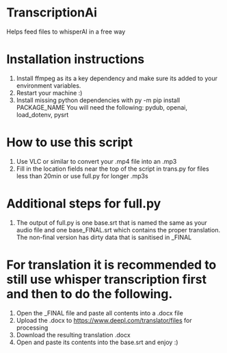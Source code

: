 # TranscriptionAi
 Helps feed files to whisperAI in a free way

# Installation instructions
1. Install ffmpeg as its a key dependency and make sure its added to your environment variables.
2. Restart your machine :)
3. Install missing python dependencies with py -m pip install PACKAGE_NAME 
You will need the following: pydub, openai, load_dotenv, pysrt


# How to use this script
1. Use VLC or similar to convert your .mp4 file into an .mp3
2. Fill in the location fields near the top of the script in trans.py for files less than 20min or use full.py for longer .mp3s

# Additional steps for full.py
1. The output of full.py is one base.srt that is named the same as your audio file and one base_FINAL.srt which contains the proper translation.
The non-final version has dirty data that is sanitised in _FINAL

# For translation it is recommended to still use whisper transcription first and then to do the following.
1. Open the _FINAL file and paste all contents into a .docx file
2. Upload the .docx to https://www.deepl.com/translator/files for processing
3. Download the resulting translation .docx
4. Open and paste its contents into the base.srt and enjoy :)